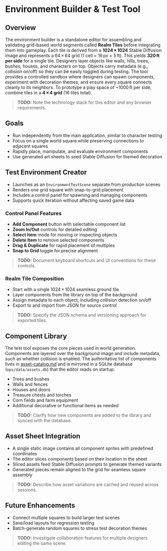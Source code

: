 # Environment Builder & Test Tool

## Overview
The environment builder is a standalone editor for assembling and validating
grid-based world segments called **Realm Tiles** before integrating them into
gameplay. Each tile is derived from a **1024 × 1024** Stable Diffusion image and
represents a 64 × 64 grid (1 cell = 16 px = 5 ft). This yields **320 ft per side**
for a single tile. Designers layer objects like walls, hills, trees, bushes,
houses, and characters on top. Objects carry metadata (e.g., collision on/off)
so they can be easily toggled during testing. The tool provides a controlled
sandbox where designers can spawn components, experiment with decoration themes,
and ensure every square connects cleanly to its neighbors. To prototype a play
space of ~1000 ft per side, combine tiles in a **4 × 4 grid** (16 tiles total).

> **TODO:** Note the technology stack for this editor and any browser requirements.

## Goals
- Run independently from the main application, similar to character testing
- Focus on a single world square while preserving connections to adjacent
  squares
- Rapidly place, manipulate, and evaluate environment components
- Use generated art sheets to seed Stable Diffusion for themed decoration

## Test Environment Creator
- Launches as an `EnvironmentTestScene` separate from production scenes
- Renders one grid square with snap-to-grid placement
- Includes a control panel for spawning and managing components
- Supports quick iteration without affecting saved game data

### Control Panel Features
- **Add Component** button with selectable component list
- **Zoom In/Out** controls for detailed editing
- **Select Item** mode for moving or inspecting objects
- **Delete Item** to remove selected components
- **Drag & Duplicate** for rapid placement of multiples
- **Snap to Grid** toggle for precise alignment

> **TODO:** Document keyboard shortcuts and UI conventions for these controls.

### Realm Tile Composition
- Start with a single 1024 × 1024 seamless ground tile
- Layer components from the library on top of the background
- Assign metadata to each object, including collision detection on/off
- Export to and import from JSON for source control

> **TODO:** Specify the JSON schema and versioning approach for exported tiles.

## Component Library
The test tool exposes the core pieces used in world generation. Components are
layered over the background image and include metadata, such as whether
collision is enabled. The authoritative list of components lives in
[asset-catalog.md](asset-catalog.md) and is mirrored in a SQLite database
(`ops/data/assets.db`) that the editor reads on startup:
- Trees and bushes
- Walls and fences
- Houses and doors
- Treasure chests and torches
- Corn fields and farm equipment
- Additional decorative or functional items as needed

> **TODO:** Clarify how new components are added to the library and synced with the database.

## Asset Sheet Integration
- A single static image contains all component sprites with predefined
  coordinates
- The editor slices components based on their location in the sheet
- Sliced assets feed Stable Diffusion prompts to generate themed variants
- Generated pieces remain aligned to the grid for seamless square assembly

> **TODO:** Describe how asset variations are cached and reused across sessions.

## Future Enhancements
- Connect multiple squares to build larger test scenes
- Save/load layouts for regression testing
- Batch-generate random squares to stress test decoration themes

> **TODO:** Investigate collaboration features for multiple designers editing the same scene.
